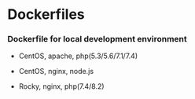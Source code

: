 # Dockerfiles

### Dockerfile for local development environment

* CentOS, apache, php(5.3/5.6/7.1/7.4)

* CentOS, nginx, node.js

* Rocky, nginx, php(7.4/8.2)
